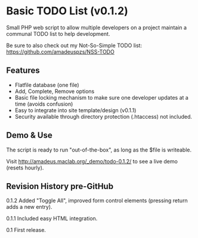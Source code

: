 Basic TODO List (v0.1.2)
=======================

Small PHP web script to allow multiple developers on a project maintain a communal TODO list to help development.

Be sure to also check out my Not-So-Simple TODO list: https://github.com/amadeuspzs/NSS-TODO

Features
--------
<ul>
<li>Flatfile database (one file)</li>
<li>Add, Complete, Remove options</li>
<li>Basic file locking mechanism to make sure one developer updates at a time (avoids confusion)</li>
<li>Easy to integrate into site template/design (v0.1.1)</li>
<li>Security available through directory protection (.htaccess) not included.</li>
</ul>

Demo & Use
-------------
The script is ready to run "out-of-the-box", as long as the $file is writeable.

Visit http://amadeus.maclab.org/_demo/todo-0.1.2/ to see a live demo (resets hourly).

Revision History pre-GitHub
---------------------------
0.1.2
Added "Toggle All", improved form control elements (pressing return adds a new entry).

0.1.1
Included easy HTML integration.

0.1
First release.
